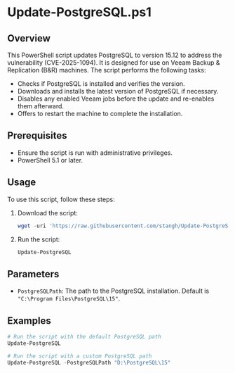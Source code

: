# Update-PostgreSQL.ps1

## Overview
This PowerShell script updates PostgreSQL to version 15.12 to address the vulnerability (CVE-2025-1094). It is designed for use on Veeam Backup & Replication (B&R) machines. The script performs the following tasks:
- Checks if PostgreSQL is installed and verifies the version.
- Downloads and installs the latest version of PostgreSQL if necessary.
- Disables any enabled Veeam jobs before the update and re-enables them afterward.
- Offers to restart the machine to complete the installation.

## Prerequisites
- Ensure the script is run with administrative privileges.
- PowerShell 5.1 or later.

## Usage
To use this script, follow these steps:

1. Download the script:
    ```powershell
    wget -uri 'https://raw.githubusercontent.com/stangh/Update-PostgreSQL/refs/heads/main/Update-PostgreSQL.ps1' -UseBasicParsing | iex
    ```

2. Run the script:
    ```powershell
    Update-PostgreSQL
    ```

## Parameters
- `PostgreSQLPath`: The path to the PostgreSQL installation. Default is `"C:\Program Files\PostgreSQL\15"`.

## Examples
```powershell
# Run the script with the default PostgreSQL path
Update-PostgreSQL

# Run the script with a custom PostgreSQL path
Update-PostgreSQL -PostgreSQLPath "D:\PostgreSQL\15"